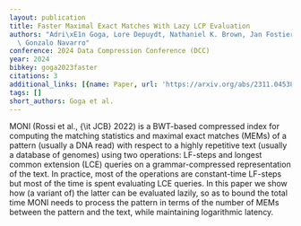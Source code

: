 ```yaml
---
layout: publication
title: Faster Maximal Exact Matches With Lazy LCP Evaluation
authors: "Adri\xE1n Goga, Lore Depuydt, Nathaniel K. Brown, Jan Fostier, Travis Gagie,\
  \ Gonzalo Navarro"
conference: 2024 Data Compression Conference (DCC)
year: 2024
bibkey: goga2023faster
citations: 3
additional_links: [{name: Paper, url: 'https://arxiv.org/abs/2311.04538'}]
tags: []
short_authors: Goga et al.
---
```

MONI (Rossi et al., \{\it JCB\} 2022) is a BWT-based compressed index for
computing the matching statistics and maximal exact matches (MEMs) of a pattern
(usually a DNA read) with respect to a highly repetitive text (usually a
database of genomes) using two operations: LF-steps and longest common
extension (LCE) queries on a grammar-compressed representation of the text. In
practice, most of the operations are constant-time LF-steps but most of the
time is spent evaluating LCE queries. In this paper we show how (a variant of)
the latter can be evaluated lazily, so as to bound the total time MONI needs to
process the pattern in terms of the number of MEMs between the pattern and the
text, while maintaining logarithmic latency.